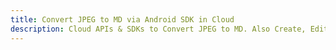 ---title: Convert JPEG to MD via Android SDK in Clouddescription: Cloud APIs & SDKs to Convert JPEG to MD. Also Create, Edit & Render Microsoft Word & OpenOffice documents in the Cloud.---